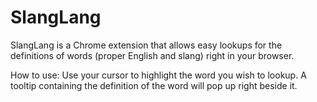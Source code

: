 # SlangLang

SlangLang is a Chrome extension that allows easy lookups for the definitions of words (proper English and slang) right in your browser. 

How to use: 
Use your cursor to highlight the word you wish to lookup. A tooltip containing the definition of the word will pop up right beside it. 